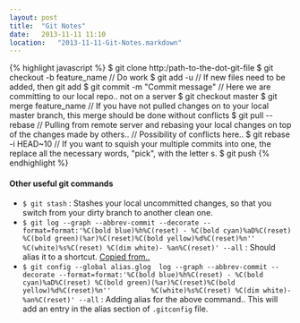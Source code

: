 ```yaml
---
layout: post
title:  "Git Notes"
date:   2013-11-11 11:10
location:   "2013-11-11-Git-Notes.markdown" 
---
```

{% highlight javascript %}
$ git clone http:/path-to-the-dot-git-file
$ git checkout -b feature_name
// Do work
$ git add -u
// If new files need to be added, then git add <fileName>
$ git commit -m "Commit message"
// Here we are committing to our local repo.. not on a server
$ git checkout master
$ git merge feature_name
// If you have not pulled changes on to your local master branch, this merge should be done without conflicts
$ git pull --rebase
// Pulling from remote server and rebasing your local changes on top of the changes made by others.. 
// Possibility of conflicts here..
$ git rebase -i HEAD~10
// If you want to squish your multiple commits into one, the replace all the necessary words, "pick", with the letter s.
$ git push
{% endhighlight %}

#### Other useful git commands
* `$ git stash` : Stashes your local uncommitted changes, so that you switch from your dirty branch to another clean one.
* `$ git log --graph --abbrev-commit --decorate --format=format:'%C(bold blue)%h%C(reset) - %C(bold cyan)%aD%C(reset) %C(bold green)(%ar)%C(reset)%C(bold yellow)%d%C(reset)%n''          %C(white)%s%C(reset) %C(dim white)- %an%C(reset)' --all` : Should alias it to a shortcut. [Copied from..](http://stackoverflow.com/a/9074343)
* `$ git config --global alias.glog  log --graph --abbrev-commit --decorate --format=format:'%C(bold blue)%h%C(reset) - %C(bold cyan)%aD%C(reset) %C(bold green)(%ar)%C(reset)%C(bold yellow)%d%C(reset)%n''          %C(white)%s%C(reset) %C(dim white)- %an%C(reset)' --all` : Adding alias for the above command.. This will add an entry in the alias section of `.gitconfig` file.
